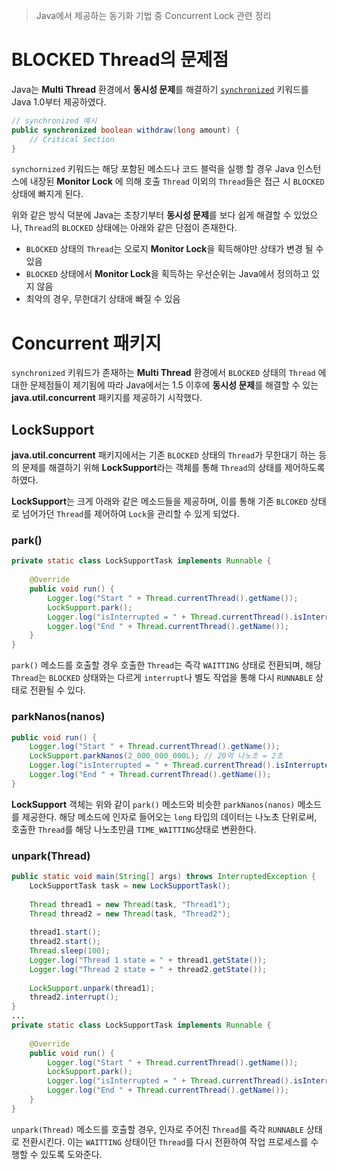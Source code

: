 > Java에서 제공하는 동기화 기법 중 Concurrent Lock 관련 정리

# BLOCKED Thread의 문제점
Java는 **Multi Thread** 환경에서 **동시성 문제**를 해결하기 [`synchronized`](11.%20Synchronized.md) 키워드를 Java 1.0부터 제공하였다. 
```java
// synchronized 예시
public synchronized boolean withdraw(long amount) {
	// Critical Section
}
```
`synchornized` 키워드는 해당 포함된 메소드나 코드 블럭을 실행 할 경우 Java 인스턴스에 내장된 **Monitor Lock** 에 의해 호출 `Thread` 이외의 `Thread`들은 접근 시 `BLOCKED` 상태에 빠지게 된다.

위와 같은 방식 덕분에 Java는 초창기부터 **동시성 문제**를 보다 쉽게 해결할 수 있었으나, `Thread`의 `BLOCKED` 상태에는 아래와 같은 단점이 존재한다.
- `BLOCKED` 상태의 `Thread`는 오로지 **Monitor Lock**을 획득해야만 상태가 변경 될 수 있음
- `BLOCKED` 상태에서 **Monitor Lock**을 획득하는 우선순위는 Java에서 정의하고 있지 않음
- 최악의 경우, 무한대기 상태애 빠질 수 있음

# Concurrent 패키지
`synchronized` 키워드가 존재하는 **Multi Thread** 환경에서 `BLOCKED` 상태의 `Thread` 에 대한 문제점들이 제기됨에 따라 Java에서는 1.5 이후에 **동시성 문제**를 해결할 수 있는 **java.util.concurrent** 패키지를 제공하기 시작했다.

## LockSupport
**java.util.concurrent** 패키지에서는 기존 `BLOCKED` 상태의 `Thread`가 무한대기 하는 등의 문제를 해결하기 위해 **LockSupport**라는 객체를 통해 `Thread`의 상태를 제어하도록 하였다.

**LockSupport**는 크게 아래와 같은 메소드들을 제공하며, 이를 통해 기존 `BLCOKED` 상태로 넘어가던 `Thread`를 제어하여 `Lock`을 관리할 수 있게 되었다.

### park()
```java
private static class LockSupportTask implements Runnable {  
  
    @Override  
    public void run() {  
        Logger.log("Start " + Thread.currentThread().getName());  
        LockSupport.park();  
        Logger.log("isInterrupted = " + Thread.currentThread().isInterrupted());  
        Logger.log("End " + Thread.currentThread().getName());  
    }  
}
```
`park()` 메소드를 호출할 경우 호출한 `Thread`는 즉각 `WAITTING` 상태로 전환되며, 해당 `Thread`는 `BLOCKED` 상태와는 다르게 `interrupt`나 별도 작업을 통해 다시 `RUNNABLE` 상태로 전환될 수 있다.

### parkNanos(nanos)
```java
public void run() {  
    Logger.log("Start " + Thread.currentThread().getName());  
    LockSupport.parkNanos(2_000_000_000L); // 20억 나노초 = 2초  
    Logger.log("isInterrupted = " + Thread.currentThread().isInterrupted());  
    Logger.log("End " + Thread.currentThread().getName());  
}
```
**LockSupport** 객체는 위와 같이 `park()` 메소드와 비슷한 `parkNanos(nanos)` 메소드를 제공한다. 해당 메소드에 인자로 들어오는 `long` 타입의 데이터는 나노초 단위로써, 호출한 `Thread`를 해당 나노초만큼 `TIME_WAITTING`상태로 변환한다.

### unpark(Thread)
```java
public static void main(String[] args) throws InterruptedException {  
    LockSupportTask task = new LockSupportTask();  
  
    Thread thread1 = new Thread(task, "Thread1");  
    Thread thread2 = new Thread(task, "Thread2");  
  
    thread1.start();  
    thread2.start();  
    Thread.sleep(100);  
    Logger.log("Thread 1 state = " + thread1.getState());  
    Logger.log("Thread 2 state = " + thread2.getState());  
  
    LockSupport.unpark(thread1);  
    thread2.interrupt();  
}
...
private static class LockSupportTask implements Runnable {  
  
    @Override  
    public void run() {  
        Logger.log("Start " + Thread.currentThread().getName());  
        LockSupport.park();  
        Logger.log("isInterrupted = " + Thread.currentThread().isInterrupted());  
        Logger.log("End " + Thread.currentThread().getName());  
    }  
}
```
`unpark(Thread)` 메소드를 호출할 경우, 인자로 주어진 `Thread`를 즉각 `RUNNABLE` 상태로 전환시킨다. 이는 `WAITTING` 상태이던 `Thread`를 다시 전환하여 작업 프로세스를 수행할 수 있도록 도와준다.